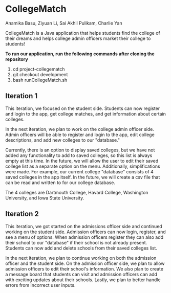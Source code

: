 # CollegeMatch

Anamika Basu, Ziyuan Li, Sai Akhil Pulikam, Charlie Yan

CollegeMatch is a Java application that helps students find the college of their dreams and helps college admin officers market their college to students!

**To run our application, run the following commands after cloning the repository**
1. cd project-collegematch
2. git checkout development 
3. bash runCollegeMatch.sh 

## Iteration 1
This iteration, we focused on the student side. Students can now register and login to the app, get college matches, and get information about certain colleges.

In the next iteration, we plan to work on the college admin officer side. Admin officers will be able to register and login to the app, edit college descriptions, and add new colleges to our "database."

Currently, there is an option to display saved colleges, but we have not added any functionality to add to saved colleges, so this list is always empty at this time. In the future, we will allow the user to edit their saved college list as a separate option on the menu. Additionally, simplifications were made. For example, our current college "database" consists of 4 saved colleges in the app itself. In the future, we will create a csv file that can be read and written to for our college database.

The 4 colleges are Dartmouth College, Havard College, Washington University, and Iowa State University.

## Iteration 2

This iteration, we got started on the admissions officer side and continued working on the student side. Admission officers can now login, register, and see a menu of options. When admission officers register they can also add their school to our "database" if their school is not already present. Students can now add and delete schools from their saved colleges list. 

In the next iteration, we plan to continue working on both the admission officer and the student side. On the admission officer side, we plan to allow admission officers to edit their school's information. We also plan to create a message board that students can visit and admission officers can add with exciting updates about their schools. Lastly, we plan to better handle errors from incorrect user inputs. 

